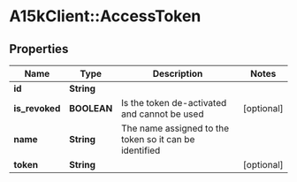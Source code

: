 # A15kClient::AccessToken

## Properties
Name | Type | Description | Notes
------------ | ------------- | ------------- | -------------
**id** | **String** |  | 
**is_revoked** | **BOOLEAN** | Is the token de-activated and cannot be used | [optional] 
**name** | **String** | The name assigned to the token so it can be identified | 
**token** | **String** |  | [optional] 


